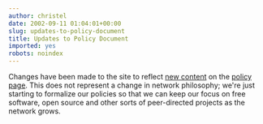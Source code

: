 ```yaml
---
author: christel
date: 2002-09-11 01:04:01+00:00
slug: updates-to-policy-document
title: Updates to Policy Document
imported: yes
robots: noindex
---
```

Changes have been made to the site to reflect  [new content](http://freenode.net/policy.shtml#output)  on the  [policy page](http://freenode.net/policy.shtml).  This does not represent a change in network philosophy; we're just starting to formalize our policies so that we can keep our focus on free software, open source and other sorts of peer-directed projects as the network grows.
